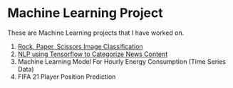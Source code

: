 # Machine Learning Project
These are Machine Learning projects that I have worked on.
1. [Rock, Paper, Scissors Image Classification](https://github.com/madityarafip/My-Machine-Learning/tree/main/ML-Projects/RPS-Classification) 
2. [NLP using Tensorflow to Categorize News Content](https://github.com/madityarafip/My-Machine-Learning/tree/main/ML-Projects/NLP-NewsContent)
3. Machine Learning Model For Hourly Energy Consumption (Time Series Data)
4. FIFA 21 Player Position Prediction

